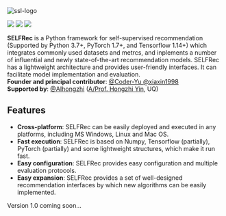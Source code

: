 <img src="https://i.ibb.co/54vTYzk/ssl-logo.png" alt="ssl-logo" border="0">

<p float="left"><img src="https://img.shields.io/badge/python-v3.7+-red"> <img src="https://img.shields.io/badge/pytorch-v1.7+-blue"> <img src="https://img.shields.io/badge/tensorflow-v1.14+-green">  <br>

**SELFRec** is a Python framework for self-supervised recommendation (Supported by Python 3.7+, PyTorch 1.7+, and Tensorflow 1.14+) which integrates commonly used datasets and metrcs, and inplements a number of influential and newly state-of-the-art recommendation models. SELFRec has a lightweight architecture and provides user-friendly interfaces. It can facilitate model implementation and evaluation.
<br>
**Founder and principal contributor**: [@Coder-Yu ](https://github.com/Coder-Yu) [@xiaxin1998](https://github.com/xiaxin1998) <br>
**Supported by**: [@AIhongzhi](https://github.com/AIhongzhi) (<a href="https://sites.google.com/view/hongzhi-yin/home">A/Prof. Hongzhi Yin</a>, UQ)

<h2>Features</h2>
<ul>
<li><b>Cross-platform</b>: SELFRec can be easily deployed and executed in any platforms, including MS Windows, Linux and Mac OS.</li>
<li><b>Fast execution</b>: SELFRec is based on Numpy, Tensorflow (partially), PyTorch (partially) and some lightweight structures, which make it run fast.</li>
<li><b>Easy configuration</b>: SELFRec provides easy configuration and multiple evaluation protocols.</li>
<li><b>Easy expansion</b>: SELFRec provides a set of well-designed recommendation interfaces by which new algorithms can be easily implemented.</li>
</ul>

Version 1.0 coming soon...
